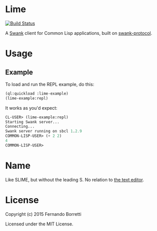 # Lime

[![Build Status](https://travis-ci.org/eudoxia0/lime.svg?branch=master)](https://travis-ci.org/eudoxia0/lime)

A [Swank][swank] client for Common Lisp applications, built on
[swank-protocol][swank-protocol].

# Usage

## Example

To load and run the REPL example, do this:

```lisp
(ql:quickload :lime-example)
(lime-example:repl)
```

It works as you'd expect:

```lisp
CL-USER> (lime-example:repl)
Starting Swank server...
Connecting...
Swank server running on sbcl 1.2.9
COMMON-LISP-USER> (+ 2 2)
4
COMMON-LISP-USER>
```

# Name

Like SLIME, but without the leading S. No relation to
[the text editor][lime-text].

[swank]: url
[swank-protocol]: url
[lime-text]: http://limetext.org/

# License

Copyright (c) 2015 Fernando Borretti

Licensed under the MIT License.

